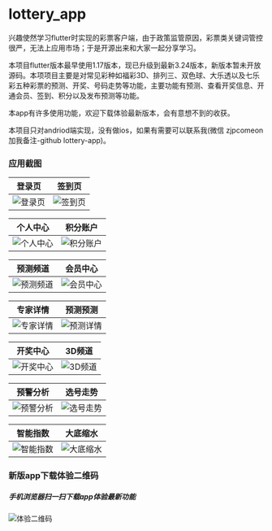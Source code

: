 # lottery_app

兴趣使然学习flutter时实现的彩票客户端，由于政策监管原因，彩票类关键词管控很严，无法上应用市场；于是开源出来和大家一起分享学习。

本项目flutter版本最早使用1.17版本，现已升级到最新3.24版本，新版本暂未开放源码。本项项目主要是对常见彩种如福彩3D、排列三、双色球、大乐透以及七乐彩五种彩票的预测、开奖、号码走势等功能，主要功能有预测、查看开奖信息、开通会员、签到、积分以及发布预测等功能。

本app有许多使用功能，欢迎下载体验最新版本，会有意想不到的收获。

本项目只对andriod端实现，没有做ios，如果有需要可以联系我(微信 zjpcomeon 加我备注-github lottery-app)。

### 应用截图

| 登录页                   | 签到页                  |
|-----------------------|----------------------|
| ![登录页](images/11.jpg) | ![签到页](images/6.jpg) |

| 个人中心                  | 积分账户                   |
|-----------------------|------------------------|
| ![个人中心](images/5.jpg) | ![积分账户](images/15.jpg) |

| 预测频道                  | 会员中心                   |
|-----------------------|------------------------|
| ![预测频道](images/2.jpg) | ![会员中心](images/16.jpg) |

| 专家详情                   | 预测预测                   |
|------------------------|------------------------|
| ![专家详情](images/17.jpg) | ![预测详情](images/18.jpg) |

| 开奖中心                  | 3D频道                  |
|-----------------------|-----------------------|
| ![开奖中心](images/3.jpg) | ![3D频道](images/2.jpg) |

| 预警分析                  | 选号走势                   |
|-----------------------|------------------------|
| ![预警分析](images/9.jpg) | ![选号走势](images/10.jpg) |

| 智能指数                   | 大底缩水                  |
|------------------------|-----------------------|
| ![智能指数](images/12.jpg) | ![大底缩水](images/8.jpg) |

### 新版app下载体验二维码

##### 手机浏览器扫一扫下载app体验最新功能

![体验二维码](images/14.jpg)





